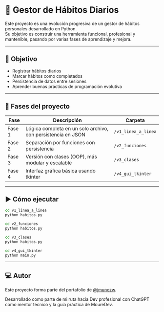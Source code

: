 # 🧘 Gestor de Hábitos Diarios

Este proyecto es una evolución progresiva de un gestor de hábitos personales desarrollado en Python.  
Su objetivo es construir una herramienta funcional, profesional y mantenible, pasando por varias fases de aprendizaje y mejora.

---

## 📌 Objetivo

- Registrar hábitos diarios
- Marcar hábitos como completados
- Persistencia de datos entre sesiones
- Aprender buenas prácticas de programación evolutiva

---

## 🔁 Fases del proyecto

| Fase | Descripción | Carpeta |
|------|-------------|---------|
| Fase 1 | Lógica completa en un solo archivo, con persistencia en JSON | `/v1_linea_a_linea` |
| Fase 2 | Separación por funciones con persistencia | `/v2_funciones` |
| Fase 3 | Versión con clases (OOP), más modular y escalable | `/v3_clases` |
| Fase 4 | Interfaz gráfica básica usando tkinter | `/v4_gui_tkinter` |

---

## ▶️ Cómo ejecutar

```bash
cd v1_linea_a_linea
python habitos.py

cd v2_funciones
python habitos.py

cd v3_clases
python habitos.py

cd v4_gui_tkinter
python main.py
```

---

## 💻 Autor

Este proyecto forma parte del portafolio de [@jmunozw](https://github.com/jmunozw).

Desarrollado como parte de mi ruta hacia Dev profesional con ChatGPT como mentor técnico y la guía práctica de MoureDev.